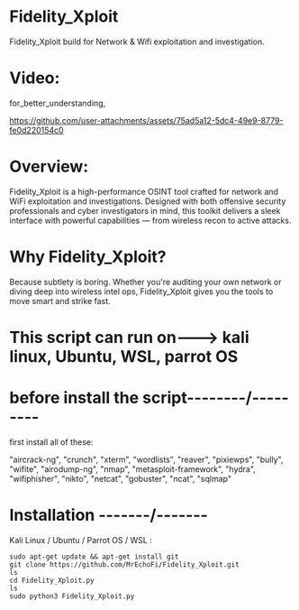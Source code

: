 # Fidelity_Xploit
Fidelity_Xploit build for Network &amp; Wifi exploitation and investigation. 

# Video:
for_better_understanding,


https://github.com/user-attachments/assets/75ad5a12-5dc4-49e9-8779-fe0d220154c0



# Overview: 
 Fidelity_Xploit is a high-performance OSINT tool crafted for network and WiFi exploitation and investigations. Designed with both offensive security professionals and 
 cyber investigators in mind, this toolkit delivers a sleek interface with powerful capabilities — from wireless recon to active attacks.

# Why Fidelity_Xploit?
Because subtlety is boring. Whether you're auditing your own network or diving deep into wireless intel ops, Fidelity_Xploit gives you the tools to move smart and strike fast.

# This script can run on---> kali linux, Ubuntu, WSL, parrot OS

# before install the script--------\/---------

 first install all of these:
 
"aircrack-ng", "crunch", "xterm", "wordlists", "reaver", "pixiewps", 
        "bully", "wifite", "airodump-ng", "nmap", "metasploit-framework", 
        "hydra", "wifiphisher", "nikto", "netcat", "gobuster", "ncat", "sqlmap"

# Installation -------\/-------

Kali Linux / Ubuntu / Parrot OS / WSL :

    sudo apt-get update && apt-get install git
    git clone https://github.com/MrEchoFi/Fidelity_Xploit.git
    ls
    cd Fidelity_Xploit.py
    ls
    sudo python3 Fidelity_Xploit.py
